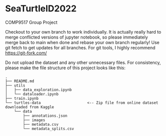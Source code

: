 # SeaTurtleID2022

COMP9517 Group Project

Checkout to your own branch to work individually. It is actually really hard to merge conflicted versions of jupyter notebook, so please immediately merge back to main when done and rebase your own branch regularly! Use git fetch to get updates for all branches. For git tools, I highly recommend https://git-fork.com/

Do not upload the dataset and any other unnecessary files. For consistency, please make the file structure of this project looks like this:

```
.
├── README.md
├── utils
│   ├── data_exploration.ipynb
│   └── dataloader.ipynb
├── train.ipynb
└── turtles-data                     <-- Zip file from online dataset downloaded from Kaggle
    └── data
        ├── annotations.json
        ├── images
        ├── metadata.csv
        └── metadata_splits.csv
```